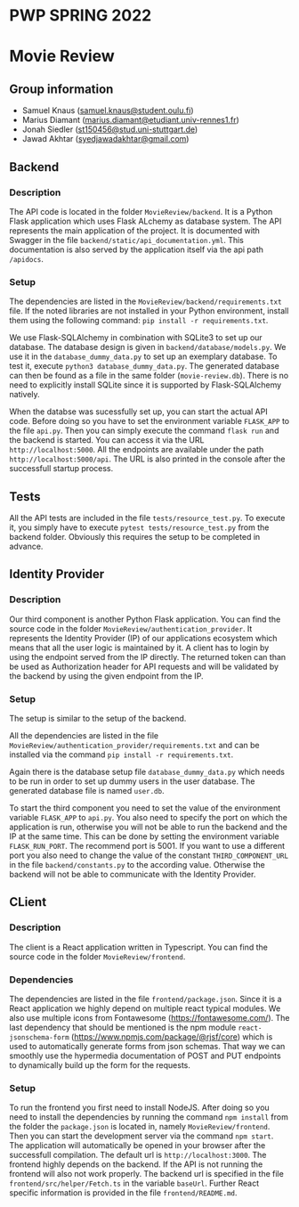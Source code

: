 # PWP SPRING 2022
# Movie Review
## Group information
* Samuel Knaus (samuel.knaus@student.oulu.fi)
* Marius Diamant (marius.diamant@etudiant.univ-rennes1.fr)
* Jonah Siedler (st150456@stud.uni-stuttgart.de)
* Jawad Akhtar (syedjawadakhtar@gmail.com)

## Backend
### Description
The API code is located in the folder `MovieReview/backend`. It is a Python Flask application which uses Flask ALchemy as database system. The API represents the main application of the project. It is documented with Swagger in the file `backend/static/api_documentation.yml`. This documentation is also served by the application itself via the api path `/apidocs`.

### Setup
The dependencies are listed in the `MovieReview/backend/requirements.txt` file. If the noted libraries are not installed in your Python environment, install them using the following command: `pip install -r requirements.txt`.

We use Flask-SQLAlchemy in combination with SQLite3 to set up our database. The database design is given in `backend/database/models.py`. We use it in the `database_dummy_data.py` to set up an exemplary database. To test it, execute `python3 database_dummy_data.py`. The generated database can then be found as a file in the same folder (`movie-review.db`). There is no need to explicitly install SQLite since it is supported by Flask-SQLAlchemy natively.

When the databse was sucessfully set up, you can start the actual API code. Before doing so you have to set the environment variable `FLASK_APP` to the file `api.py`. Then you can simply execute the command `flask run` and the backend is started. You can access it via the URL `http://localhost:5000`. All the endpoints are available under the path `http://localhost:5000/api`. The URL is also printed in the console after the successfull startup process.

## Tests
All the API tests are included in the file `tests/resource_test.py`. To execute it, you simply have to execute `pytest tests/resource_test.py` from the backend folder. Obviously this requires the setup to be completed in advance.

## Identity Provider
### Description
Our third component is another Python Flask application. You can find the source code in the folder `MovieReview/authentication_provider`. It represents the Identity Provider (IP) of our applications ecosystem which means that all the user logic is maintained by it. A client has to login by using the endpoint served from the IP directly. The returned token can than be used as Authorization header for API requests and will be validated by the backend by using the given endpoint from the IP.

### Setup
The setup is similar to the setup of the backend.

All the dependencies are listed in the file `MovieReview/authentication_provider/requirements.txt` and can be installed via the command `pip install -r requirements.txt`.

Again there is the database setup file `database_dummy_data.py` which needs to be run in order to set up dummy users in the user database. The generated database file is named `user.db`.

To start the third component you need to set the value of the environment variable `FLASK_APP` to `api.py`. You also need to specify the port on which the application is run, otherwise you will not be able to run the backend and the IP at the same time. This can be done by setting the environment variable `FLASK_RUN_PORT`. The recommend port is 5001. If you want to use a different port you also need to change the value of the constant `THIRD_COMPONENT_URL` in the file `backend/constants.py` to the according value. Otherwise the backend will not be able to communicate with the Identity Provider.

## CLient
### Description
The client is a React application written in Typescript. You can find the source code in the folder `MovieReview/frontend`.

### Dependencies
The dependencies are listed in the file `frontend/package.json`.
Since it is a React application we highly depend on multiple react typical modules. We also use multiple icons from Fontawesome (https://fontawesome.com/). The last dependency that should be mentioned is the npm module `react-jsonschema-form` (https://www.npmjs.com/package/@rjsf/core) which is used to automatically generate forms from json schemas. That way we can smoothly use the hypermedia documentation of POST and PUT endpoints to dynamically build up the form for the requests.

### Setup
To run the frontend you first need to install NodeJS. After doing so you need to install the dependencies by running the command `npm install` from the folder the `package.json` is located in, namely `MovieReview/frontend`. Then you can start the development server via the command `npm start`. The application will automatically be opened in your browser after the successfull compilation. The default url is `http://localhost:3000`. The frontend highly depends on the backend. If the API is not running the frontend will also not work properly. The backend url is specified in the file `frontend/src/helper/Fetch.ts` in the variable `baseUrl`. Further React specific information is provided in the file `frontend/README.md`.